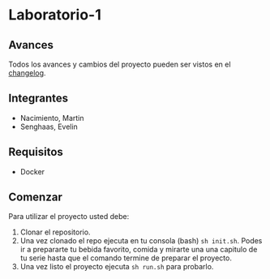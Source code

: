 # Laboratorio-1

## Avances

Todos los avances y cambios del proyecto pueden ser vistos en el [changelog](./CHANGELOG.md).

## Integrantes

- Nacimiento, Martin
- Senghaas, Evelin

## Requisitos

- Docker

## Comenzar

Para utilizar el proyecto usted debe:

1. Clonar el repositorio.
2. Una vez clonado el repo ejecuta en tu consola (bash) `sh init.sh`. Podes ir a prepararte tu bebida favorito, comida y mirarte una una capitulo de tu serie hasta que el comando termine de preparar el proyecto.
3. Una vez listo el proyecto ejecuta `sh run.sh` para probarlo.
